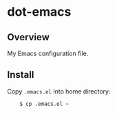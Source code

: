 # dot-emacs

## Overview
My Emacs configuration file.

## Install
Copy `.emacs.el` into home directory:
```shell
	$ cp .emacs.el ~
```
